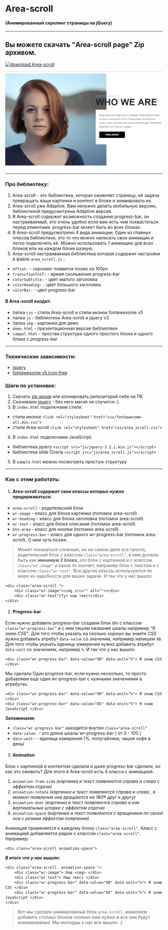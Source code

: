 # Area-scroll
#### (Анимированный скролинг страницы на jQuery)
***
## Вы можете скачать "Area-scroll page" Zip архивом.

[![download Area-scroll](http://gifimage.net/wp-content/uploads/2017/10/download-button-gif-13.gif)](github.com/AndreiKaragayr/module_kai-scroll.git)

![preview Area-scroll](view-min.png "One slide")
***
### Про библиотеку:
1. Area-scroll - это библиотека, которая оживляет страницу, её задача превращать ваши картинки и контент в блоки и анимировать их.
2. Area-scroll уже Adaptive, Вам ненужно делать мобильную версию, библиотекой предусмотрена Adaptive версия.
3. В Area-scroll содержит возможность создания progress-bar, он настраиваемый, это очень удобно если вам есть чем похвастаться перед клиентами. progress-bar может быть во всех блоках.
4. В Area-scroll предусмотрено 4 вида анимации. Один из главных плюсов библиотеки, это то что можно написать свои анимации и легко подключить её. Можно использовать 1 анимацию для всех блоков или на каждом блоке разную.
5. Area-scroll настраиваемая библиотека которая содержит настройки в файле `area_scroll.js` :
  + `offset:` - скролинг появится позже на 100px
  + `transitionTnsf:` -  время скольжения progress-bar
  + `cotorSubtitle:`  -  цвет малого заголовка
  + `colorHeading:` - цвет большого заголовка
  + `colorBar:` - цвет progress-bar
  
#### В Area-scroll входит:
 - папка `css` - стили Area-scroll и стили иконок fontawesome v5
 - папка `js` - библиотеки Area-scroll и jquery v3
 - папка `img` - картинки для демо
 - `demo.html` - презентационная версия библиотеки
 - `sampel.html` - простая структура одного простого блока и одного блока с  progress-bar
***

### Технические зависимости:
  + [jquery](https://jquery.com/)
  + [fontawesome v5 icon-free](https://fontawesome.com/)


### Шаги по установке:
1. Скачать [zip архив](github.com/AndreiKaragayr/module_kai-scroll.git) или клонировать  репозиторий себе на ПК
2. Скачиваем [jquery](https://jquery.com/) - без него магия не случится :)
3. В `index.html` подключаем стили:
  + cтили иконок `<link rel="stylesheet" href="css/fontawesome-all.min.css">`
  + cтили Area-scroll `<link rel="stylesheet" href="css/area_scroll.css">`
4. В `index.html` подключаем JavaScript:
  + библиотека jquery `<script src="js/jquery-3.2.1.min.js"></script>`
  + библиотека slide Overla `<script src="js/area_scroll.js"></script>`
5. В `sample.html` можно посмотреть простую структуру

***
### Как с этим работать:

1. #### Area-scroll содержит свои классы которых нужно придерживаться:
 - `area-scroll` - родительский блок
 - `wr-image` - класс для блока картинки (потомок  area-scroll)
 - `wr-heading` - класс для блока заголовка (потомок  area-scroll)
 - `wr-text` - класс для блока описания  (потомок  area-scroll)
 - `btn-area` - класс для кнопки (потомок  area-scroll)
 - `wr-progress-bar` - класс для одного  wr-progress-bar (потомок  area-scroll). О нем чуть позже.

> Может показаться сложным, но на самом деле все просто, родительский блок с классом  `class="area-scroll"`, в нем должно быть как **минимум 2 блока**, это блок с картинкой и с классом `class="wr-image"` и какой то контект, например блок с текстом и с классом `class="wr-text"`. Все другие классы используются по мере их надобности для ваших задачи. И так что у нас вышло:
```
<div class="area-scroll ">
	<div class="wr-image"><img src="" alt=""></div>
	<div class="wr-text">Тут наш текст</div>
</div>
```
2. #### Progress-bar

Если нужно добавить progress-bar создаем блок div с классом `class="wr-progress-bar"` и с нем пишем название шкалы например _"Я знаю CSS"_. Для того чтобы указать на сколько хорошо вы знаете CSS нужно добавить атребут `data-value` со значеним, например напишем `90`. Для того чтобы указать еденицу измерения нужно добавить атребут `data-unit` со значением, например `%`. И так что у нас вышло:
```
<div class="wr-progress-bar" data-value="90" data-unit="%"> Я знаю CSS </div>
```
Мы сделали Один progress-bar, если нужно несколько, то просто добавляем еще один wr-progress-bar с нужными значениями в атребутах.

```
<div class="wr-progress-bar" data-value="90" data-unit="%"> Я знаю CSS </div>
<div class="wr-progress-bar" data-value="85" data-unit="%"> Я знаю JavaScript </div>
```
****Запоминаем:****
  + `class="wr-progress-bar"` находится внутри  `class="area-scroll"`
  + `data-value:` - это длина шкалы wr-progress-bar ( от 0 - 100 )
  + `data-unit:` - единица измерения (%, попугайчики, чашек кофе в день)

3. #### Animation
Блок с картинкой и контектом сделали и даже progress-bar сделали, но как это оживить? Для этого в Area-scroll есть 4 класса с анимацией:

1) `animation-from-side` _(картинка и текст появляются справа и слева  с эффектом отдачи)_
2) `animation-rotate` _(картинка и текст появляются справа и слева , в момент появления они вращаются на 180® друг к другу)_
3) `animation-door` _(картинка и текст появляются справа и как вертикальные шторки с эффектом отдачи)_
4) `animation-space` _(картинка и текст появляются с вращением по своей оси с резким эффектом появления)_

Анимация применяется к каждому блоку `class="area-scroll"`. Класс с анимацией добавляется рядом с классом `class="area-scroll"`. Например:
```
<div class="area-scroll animation-space">
```
*****В итоге что у нас вышло:*****
```
<div class="area-scroll  animation-space ">
	<div class="wr-image"> Наш <img> </div>
	<div class="wr-text"> Наш текст </div>
	<div class="wr-progress-bar" data-value="90" data-unit="%"> Я знаю CSS </div>
	<div class="wr-progress-bar" data-value="85" data-unit="%"> Я знаю JavaScript </div>
</div>
```
> Вот мы сделали анимированый блок `area-scroll`, мыможем добавить столкьо блоков сколько нам нужно и все они будут анимированые. Мы молодцы у нас все вышло. ;)

